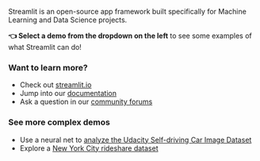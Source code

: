 Streamlit is an open-source app framework built specifically for
Machine Learning and Data Science projects.

**👈 Select a demo from the dropdown on the left** to see some examples
of what Streamlit can do!

### Want to learn more?

- Check out [streamlit.io](https://streamlit.io)
- Jump into our [documentation](https://docs.streamlit.io)
- Ask a question in our [community
forums](https://discuss.streamlit.io)

### See more complex demos
- Use a neural net to [analyze the Udacity Self-driving Car Image
          Dataset](https://github.com/streamlit/demo-self-driving)
- Explore a [New York City rideshare dataset](https://github.com/streamlit/demo-uber-nyc-pickups)

